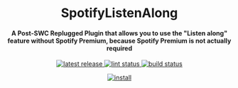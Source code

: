 <h1 align="center">SpotifyListenAlong</h1>
  <h4 align="center">A Post-SWC Replugged Plugin that allows you to use the "Listen along" feature without Spotify Premium, because Spotify Premium is not actually required</h4>
<p align="center">
  <a href="https://github.com/Socketlike/SpotifyListenAlong/releases/latest">
    <img alt="latest release" src="https://img.shields.io/github/v/release/Socketlike/SpotifyListenAlong?label=version&sort=semver">
  </a>
  <a href="https://github.com/Socketlike/SpotifyListenAlong/actions/workflows/lint.yml">
    <img alt="lint status" src="https://img.shields.io/github/actions/workflow/status/Socketlike/SpotifyListenAlong/lint.yml?label=lint">
  </a>
  <a href="https://github.com/Socketlike/SpotifyListenAlong/actions/workflows/release.yml">
    <img alt="build status" src="https://img.shields.io/github/actions/workflow/status/Socketlike/SpotifyListenAlong/release.yml?label=build">
  </a>
</p>
<p align="center">
  <a href="https://replugged.dev/install?identifier=Socketlike/SpotifyListenAlong&source=github">
    <img alt="install" src="https://img.shields.io/github/v/release/Socketlike/SpotifyListenAlong?label=Install&sort=semver&style=for-the-badge">
  </a>
</p>
